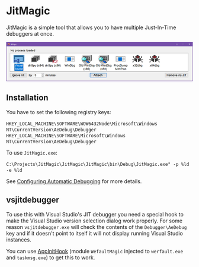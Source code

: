 # JitMagic

JitMagic is a simple tool that allows you to have multiple Just-In-Time debuggers at once.

![Screenshot](https://raw.githubusercontent.com/mitchcapper/JitMagic/improvements/screenshot.png "Screenshot")

## Installation

You have to set the following registry keys:

```
HKEY_LOCAL_MACHINE\SOFTWARE\WOW6432Node\Microsoft\Windows NT\CurrentVersion\AeDebug\Debugger
HKEY_LOCAL_MACHINE\SOFTWARE\Microsoft\Windows NT\CurrentVersion\AeDebug\Debugger
```

To use `JitMagic.exe`:

```
C:\Projects\JitMagic\JitMagic\JitMagic\bin\Debug\JitMagic.exe" -p %ld -e %ld
```

See [Configuring Automatic Debugging](https://docs.microsoft.com/en-us/windows/desktop/debug/configuring-automatic-debugging) for more details.

## vsjitdebugger

To use this with Visual Studio's JIT debugger you need a special hook to make the Visual Studio version selection dialog work properly. For some reason `vsjitdebugger.exe` will check the contents of the `Debugger\AeDebug` key and if it doesn't point to itself it will not display running Visual Studio instances.

You can use [AppInitHook](https://github.com/mrexodia/AppInitHook) (module `WefaultMagic` injected to `werfault.exe` and `taskmsg.exe`) to get this to work.